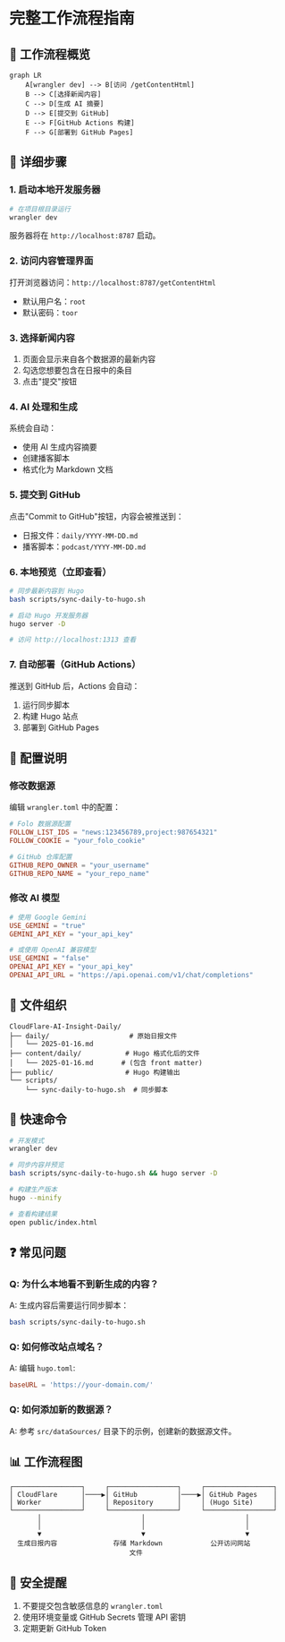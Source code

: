 # 完整工作流程指南

## 🔄 工作流程概览

```mermaid
graph LR
    A[wrangler dev] --> B[访问 /getContentHtml]
    B --> C[选择新闻内容]
    C --> D[生成 AI 摘要]
    D --> E[提交到 GitHub]
    E --> F[GitHub Actions 构建]
    F --> G[部署到 GitHub Pages]
```

## 📝 详细步骤

### 1. 启动本地开发服务器

```bash
# 在项目根目录运行
wrangler dev
```

服务器将在 `http://localhost:8787` 启动。

### 2. 访问内容管理界面

打开浏览器访问：`http://localhost:8787/getContentHtml`

- 默认用户名：`root`
- 默认密码：`toor`

### 3. 选择新闻内容

1. 页面会显示来自各个数据源的最新内容
2. 勾选您想要包含在日报中的条目
3. 点击"提交"按钮

### 4. AI 处理和生成

系统会自动：
- 使用 AI 生成内容摘要
- 创建播客脚本
- 格式化为 Markdown 文档

### 5. 提交到 GitHub

点击"Commit to GitHub"按钮，内容会被推送到：
- 日报文件：`daily/YYYY-MM-DD.md`
- 播客脚本：`podcast/YYYY-MM-DD.md`

### 6. 本地预览（立即查看）

```bash
# 同步最新内容到 Hugo
bash scripts/sync-daily-to-hugo.sh

# 启动 Hugo 开发服务器
hugo server -D

# 访问 http://localhost:1313 查看
```

### 7. 自动部署（GitHub Actions）

推送到 GitHub 后，Actions 会自动：
1. 运行同步脚本
2. 构建 Hugo 站点
3. 部署到 GitHub Pages

## 🔧 配置说明

### 修改数据源

编辑 `wrangler.toml` 中的配置：

```toml
# Folo 数据源配置
FOLLOW_LIST_IDS = "news:123456789,project:987654321"
FOLLOW_COOKIE = "your_folo_cookie"

# GitHub 仓库配置
GITHUB_REPO_OWNER = "your_username"
GITHUB_REPO_NAME = "your_repo_name"
```

### 修改 AI 模型

```toml
# 使用 Google Gemini
USE_GEMINI = "true"
GEMINI_API_KEY = "your_api_key"

# 或使用 OpenAI 兼容模型
USE_GEMINI = "false"
OPENAI_API_KEY = "your_api_key"
OPENAI_API_URL = "https://api.openai.com/v1/chat/completions"
```

## 📁 文件组织

```
CloudFlare-AI-Insight-Daily/
├── daily/                    # 原始日报文件
│   └── 2025-01-16.md
├── content/daily/           # Hugo 格式化后的文件
│   └── 2025-01-16.md       # (包含 front matter)
├── public/                  # Hugo 构建输出
└── scripts/
    └── sync-daily-to-hugo.sh  # 同步脚本
```

## 🚀 快速命令

```bash
# 开发模式
wrangler dev

# 同步内容并预览
bash scripts/sync-daily-to-hugo.sh && hugo server -D

# 构建生产版本
hugo --minify

# 查看构建结果
open public/index.html
```

## ❓ 常见问题

### Q: 为什么本地看不到新生成的内容？

A: 生成内容后需要运行同步脚本：
```bash
bash scripts/sync-daily-to-hugo.sh
```

### Q: 如何修改站点域名？

A: 编辑 `hugo.toml`:
```toml
baseURL = 'https://your-domain.com/'
```

### Q: 如何添加新的数据源？

A: 参考 `src/dataSources/` 目录下的示例，创建新的数据源文件。

## 📊 工作流程图

```
┌─────────────────┐     ┌─────────────────┐     ┌─────────────────┐
│ CloudFlare      │────▶│ GitHub          │────▶│ GitHub Pages    │
│ Worker          │     │ Repository      │     │ (Hugo Site)     │
└─────────────────┘     └─────────────────┘     └─────────────────┘
       │                         │                         │
       │                         │                         │
       ▼                         ▼                         ▼
  生成日报内容              存储 Markdown            公开访问网站
                              文件
```

## 🔐 安全提醒

1. 不要提交包含敏感信息的 `wrangler.toml`
2. 使用环境变量或 GitHub Secrets 管理 API 密钥
3. 定期更新 GitHub Token
